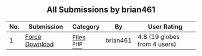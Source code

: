 ﻿<div align="center">

## All Submissions by brian461

</div>

No.  | Submission | Category | By   | User Rating
---- | ---------- | -------- | ---- | -----------
1 | [Force Download<br />](https://github.com/Planet-Source-Code/brian461-force-download__8-1943) | [Files<br /><sup>PHP</sup>](../ByCategory/files__8-2.md) | brian461 | 4.8 (19 globes from 4 users)
